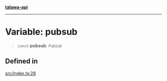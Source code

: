 [**talawa-api**](../../README.md)

***

# Variable: pubsub

> `const` **pubsub**: `PubSub`

## Defined in

[src/index.ts:28](https://github.com/Suyash878/talawa-api/blob/e4413cec641a837926071678fed3c7f67234e31e/src/index.ts#L28)

